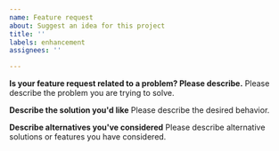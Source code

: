 ```yaml
---
name: Feature request
about: Suggest an idea for this project
title: ''
labels: enhancement
assignees: ''

---
```


<!--
Thank you for suggesting an idea to make cookiecutter-python-cmd2 better.

Please fill in as much of the template below as you're able.
-->

**Is your feature request related to a problem? Please describe.**
Please describe the problem you are trying to solve.

**Describe the solution you'd like**
Please describe the desired behavior.

**Describe alternatives you've considered**
Please describe alternative solutions or features you have considered.
